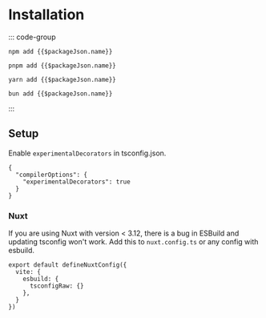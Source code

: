 # Installation

::: code-group
```sh-vue [npm]
npm add {{$packageJson.name}}
```
```sh-vue [pnpm]
pnpm add {{$packageJson.name}}
```
```sh-vue [yarn]
yarn add {{$packageJson.name}}
```
```sh-vue [bun]
bun add {{$packageJson.name}}
```
:::

## Setup
Enable `experimentalDecorators` in tsconfig.json.
```json[tsconfig.json]
{
  "compilerOptions": {
    "experimentalDecorators": true
  }
}
```

### Nuxt
If you are using Nuxt with version < 3.12, there is a bug in ESBuild and updating tsconfig won't work. Add this to `nuxt.config.ts` or any config with esbuild.

```ts[nuxt.config.ts]
export default defineNuxtConfig({
  vite: {
    esbuild: {
      tsconfigRaw: {}
    },
  }
})
```
